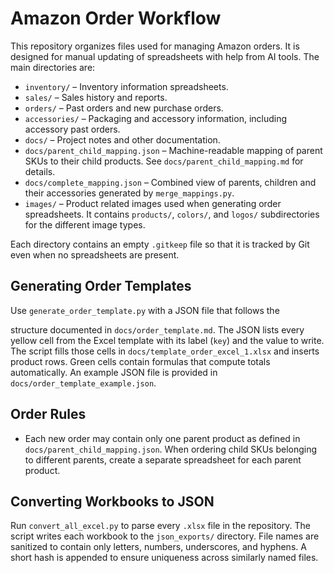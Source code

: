 # Amazon Order Workflow

This repository organizes files used for managing Amazon orders. It is designed for manual updating of spreadsheets with help from AI tools. The main directories are:

- `inventory/` – Inventory information spreadsheets.
- `sales/` – Sales history and reports.
- `orders/` – Past orders and new purchase orders.
- `accessories/` – Packaging and accessory information, including accessory past orders.
- `docs/` – Project notes and other documentation.
- `docs/parent_child_mapping.json` – Machine-readable mapping of parent SKUs to
  their child products. See `docs/parent_child_mapping.md` for details.
- `docs/complete_mapping.json` – Combined view of parents, children and their
  accessories generated by `merge_mappings.py`.
- `images/` – Product related images used when generating order spreadsheets. It
  contains `products/`, `colors/`, and `logos/` subdirectories for the different
  image types.

Each directory contains an empty `.gitkeep` file so that it is tracked by Git even when no spreadsheets are present.


## Generating Order Templates

Use `generate_order_template.py` with a JSON file that follows the

structure documented in `docs/order_template.md`. The JSON lists every
yellow cell from the Excel template with its label (`key`) and the value
to write. The script fills those cells in `docs/template_order_excel_1.xlsx`
and inserts product rows. Green cells contain formulas that compute totals
automatically.
An example JSON file is provided in `docs/order_template_example.json`.


## Order Rules

- Each new order may contain only one parent product as defined in
  `docs/parent_child_mapping.json`. When ordering child SKUs belonging to
  different parents, create a separate spreadsheet for each parent product.


## Converting Workbooks to JSON

Run `convert_all_excel.py` to parse every `.xlsx` file in the repository.
The script writes each workbook to the `json_exports/` directory.  File names
are sanitized to contain only letters, numbers, underscores, and hyphens.
A short hash is appended to ensure uniqueness across similarly named files.
